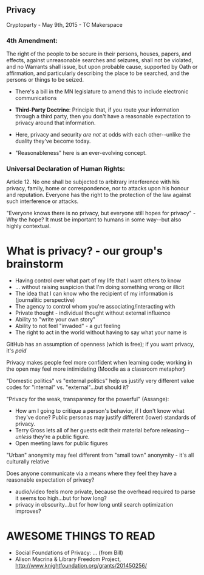 Privacy
-------

Cryptoparty - May 9th, 2015 - TC Makerspace

### 4th Amendment:
The right of the people to be secure in their persons, houses, papers, and effects, against unreasonable searches and seizures, shall not be violated, and no Warrants shall issue, but upon probable cause, supported by Oath or affirmation, and particularly describing the place to be searched, and the persons or things to be seized.

* There's a bill in the MN legislature to amend this to include electronic communications

* **Third-Party Doctrine**: Principle that, if you route your information through a third party, then you don't have a reasonable expectation to privacy around that information.

* Here, privacy and security *are not* at odds with each other--unlike the duality they've become today.

* "Reasonableness" here is an ever-evolving concept.

### Universal Declaration of Human Rights:
Article 12. No one shall be subjected to arbitrary interference with his privacy, family, home or correspondence, nor to attacks upon his honour and reputation. Everyone has the right to the protection of the law against such interference or attacks.



"Everyone knows there is no privacy, but everyone still hopes for privacy" - Why the hope?  It must be important to humans in some way--but also highly contextual.


What is privacy? - our group's brainstorm
================
* Having control over what part of my life that I want others to know
* ... without raising suspicion that I'm doing something wrong or illicit
* The idea that I can know who the recipient of my information is (journalitic perspective)
* The agency to control whom you're associating/interacting with
* Private thought - individual thought without external influence
* Ability to "write your own story"
* Ability to not feel "invaded" - a gut feeling
* The right to act in the world without having to say what your name is


GitHub has an assumption of openness (which is free); if you want privacy, it's *paid*

Privacy makes people feel more confident when learning code; working in the open may feel more intimidating
(Moodle as a classroom metaphor)

"Domestic politics" vs "external politics" help us justify very different value codes for "internal" vs. "external"...but should it?


"Privacy for the weak, transparency for the powerful" (Assange):
* How am I going to critique a person's behavior, if I don't know what they've done?  Public personas may justify different (lower) standards of privacy.
* Terry Gross lets all of her guests edit their material before releasing--*unless* they're a public figure.
* Open meeting laws for public figures


"Urban" anonymity may feel different from "small town" anonymity - it's all culturally relative


Does anyone communicate via a means where they feel they have a reasonable expectation of privacy?
* audio/video feels more private, because the overhead required to parse it seems too high...but for how long?
* privacy in obscurity...but for how long until search optimization improves?


AWESOME THINGS TO READ
======================
* Social Foundations of Privacy: ... (from Bill)
* Alison Macrina & Library Freedom Project, http://www.knightfoundation.org/grants/201450256/
